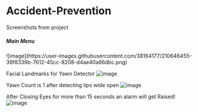 # Accident-Prevention
Screenshots from project

<h5>Main Menu</h5>
![image](https://user-images.githubusercontent.com/38164177/210646455-39f8339b-7612-45cc-8208-d4ae40a86dbc.png)

Facial Landmarks for Yawn Detector 
![image](https://user-images.githubusercontent.com/38164177/211210655-16967d0c-d6cf-4c28-bd8c-412413c755b9.png)

Yawn Count is 1 after detecting lips wide open
![image](https://user-images.githubusercontent.com/38164177/211210677-16db5f73-ad6f-45f1-a153-361f6750e56b.png)
  
After Closing Eyes for more than 15 seconds an alarm will get Raised!
![image](https://user-images.githubusercontent.com/38164177/211210920-9637a68b-082a-4c06-9585-25a707038682.png)





